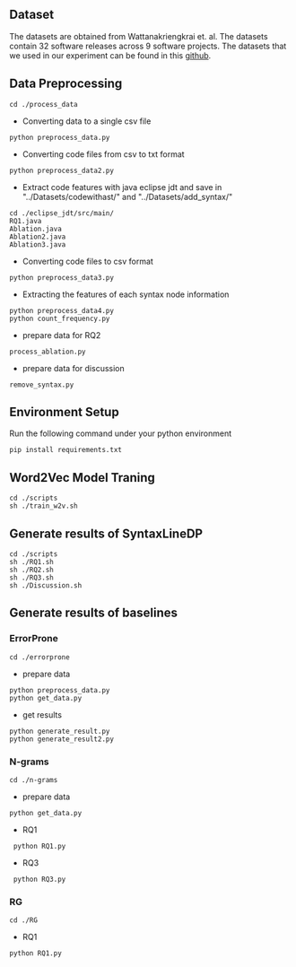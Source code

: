 ## Dataset

The datasets are obtained from Wattanakriengkrai et. al. The datasets contain 32 software releases across 9 software projects. The datasets that we used in our experiment can be found in this [github](https://github.com/awsm-research/line-level-defect-prediction).

## Data Preprocessing

```
cd ./process_data
```

- Converting data to a single csv file

```
python preprocess_data.py
```

- Converting code files from csv to txt format

```
python preprocess_data2.py
```

- Extract code features with java eclipse jdt and save in "../Datasets/codewithast/" and "../Datasets/add_syntax/"

```
cd ./eclipse_jdt/src/main/
RQ1.java
Ablation.java
Ablation2.java
Ablation3.java
```

- Converting code files to csv format    

```
python preprocess_data3.py
```

- Extracting the features of each syntax node information

```
python preprocess_data4.py
python count_frequency.py
```

- prepare data for RQ2

```
process_ablation.py
```

- prepare data for discussion

```
remove_syntax.py
```

## Environment Setup

Run the following command under your python environment

```
pip install requirements.txt
```

## Word2Vec Model Traning

```
cd ./scripts
sh ./train_w2v.sh
```

## Generate results of SyntaxLineDP

```
cd ./scripts
sh ./RQ1.sh
sh ./RQ2.sh
sh ./RQ3.sh
sh ./Discussion.sh
```

## Generate results of baselines

### ErrorProne

```
cd ./errorprone
```

- prepare data

```
python preprocess_data.py
python get_data.py
```

- get results

```
python generate_result.py
python generate_result2.py
```

### N-grams

```
cd ./n-grams
```

- prepare data

```
python get_data.py
```

- RQ1

```
 python RQ1.py
```

- RQ3

```
 python RQ3.py
```

### RG

```
cd ./RG
```

- RQ1

```
python RQ1.py
```

